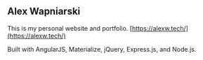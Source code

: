## Alex Wapniarski

This is my personal website and portfolio. [https://alexw.tech/](https://alexw.tech/)


Built with AngularJS, Materialize, jQuery, Express.js, and Node.js.